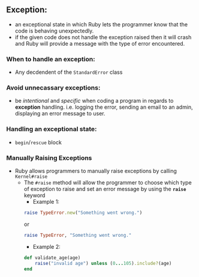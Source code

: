 ## Exception: 
* an exceptional state in which Ruby lets the programmer know that the code is behaving unexpectedly. 
* if the given code does not handle the exception raised then it will crash and Ruby will provide a message with the type of error encountered. 

### When to handle an exception:
* Any decdendent of the `StandardError` class

### Avoid unnecassary exceptions:
* be *intentional* and *specific* when coding a program in regards to **exception** handling. 
	i.e. logging the error, sending an email to an admin, displaying an error message to user.

### Handling an exceptional state:
* `begin`/`rescue` block

### Manually Raising Exceptions
* Ruby allows programmers to manually raise exceptions by calling `Kernel#raise`
	* The `#raise` method will allow the programmer to choose which type of exception to raise and set 
	  an error message by using the **`raise`** keyword
		* Example 1:
		```ruby
		raise TypeError.new("Something went wrong.")
		```
		or 
		```ruby
		raise TypeError, "Something went wrong." 
		```
		* Example 2:
		```ruby
		def validate_age(age)
			raise("invalid age") unless (0...105).include?(age)
		end
		```
